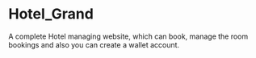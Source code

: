 # Hotel_Grand
A complete Hotel managing website, which can book, manage the room bookings and also you can create a wallet account.
